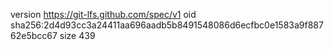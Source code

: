 version https://git-lfs.github.com/spec/v1
oid sha256:2d4d93cc3a24411aa696aadb5b8491548086d6ecfbc0e1583a9f88762e5bcc67
size 439
